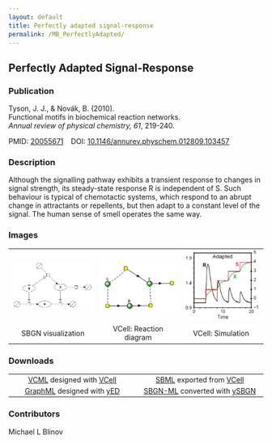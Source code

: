 ```yaml
---
layout: default
title: Perfectly adapted signal-response
permalink: /MB_PerfectlyAdapted/
---
```


## Perfectly Adapted Signal-Response

### Publication

Tyson, J. J., & Novák, B. (2010). 
<br>Functional motifs in biochemical reaction networks. 
<br><i>Annual review of physical chemistry, 61</i>, 219-240.

PMID:  [20055671](https://www.ncbi.nlm.nih.gov/pubmed/20055671) &ensp; DOI: [10.1146/annurev.physchem.012809.103457](https://doi.org/10.1146/annurev.physchem.012809.103457)

### Description

Although the signalling pathway exhibits a transient response to changes in signal strength, 
its steady-state response R is independent of S. Such behaviour is typical of chemotactic systems, 
which respond to an abrupt change in attractants or repellents, but then adapt to a constant level of the signal. 
The human sense of smell operates the same way. 

### Images

 <table> 
 <td align="center" width="300"> <a href="http://modelbricks.org/images/modelbricks/PerfectlyAdaptedSBGN.PNG"><img src="/images/modelbricks/PerfectlyAdaptedSBGN.PNG" width="400"/></a></td>
 <td align="center" width="300"><a href="https://modelbricks.github.io/images/modelbricks/PerfectlyAdaptedVcell.png"><img src="/images/modelbricks/PerfectlyAdaptedVcell.png" width="200"/></a></td>
 <td align="center" width="300"><a href="http://modelbricks.org/images/modelbricks/PerfectlyAdaptedResponse.PNG"><img src="/images/modelbricks/PerfectlyAdaptedResponse.PNG" width="150"/></a></td>
 <tr>
   <td align="center"> SBGN visualization</td>
  <td align="center"> VCell: Reaction diagram</td>
  <td align="center"> VCell: Simulation</td>
 </tr>
 </table>
 
### Downloads

 <table> 
 <td align="center"><a href="/modelbricks/Tyson_2003_1d.vcml">VCML</a> designed with <a href="http://vcell.org"> VCell</a>  </td> 
 <td align="center"><a href="/modelbricks/Tyson_2003_1d.xml">SBML</a> exported from <a href="http://vcell.org"> VCell</a>  </td>
 <tr>
    <td align="center" width="33%"><a href="/modelbricks/PerfectlyAdaptedSBGN.graphml">GraphML</a> designed with <a href="https://www.yworks.com/yed">yED</a></td>
    <td align="center" width="33%"><a href="/modelbricks/PerfectlyAdaptedSBGN.sbgn">SBGN-ML</a> converted with <a href="https://github.com/sbgn/ySBGN">ySBGN</a></td>
 </tr>
 </table>

### Contributors

Michael L Blinov
